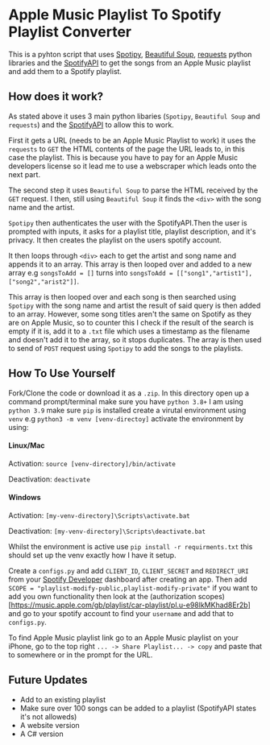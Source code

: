 # Apple Music Playlist To Spotify Playlist Converter
This is a pyhton script that uses [Spotipy](https://spotipy.readthedocs.io/en/2.22.0/), 
[Beautiful Soup](https://beautiful-soup-4.readthedocs.io/en/latest/), 
[requests](https://pypi.org/project/requests/) python libraries and the 
[SpotifyAPI](https://developer.spotify.com/documentation/web-api/) to get the songs from an
Apple Music playlist and add them to a Spotify playlist.

## How does it work?
As stated above it uses 3 main python libaries (```Spotipy```, ```Beautiful Soup``` and ```requests```)
and the [SpotifyAPI](https://developer.spotify.com/documentation/web-api/) to allow this to work.

First it gets a URL (needs to be an Apple Music Playlist to work) it uses the ```requests``` to
```GET``` the HTML contents of the page the URL leads to, in this case the playlist. This is 
because you have to pay for an Apple Music developers license so it lead me to use a 
webscraper which leads onto the next part.

The second step it uses ```Beautiful Soup``` to parse the HTML received by the ```GET``` 
request. I then, still using ```Beautiful Soup``` it finds the ```<div>``` with the song name 
and the artist.

```Spotipy``` then authenticates the user with the SpotifyAPI.Then the user is prompted with 
inputs, it asks for a playlist title, playlist description, and it's privacy. It then creates
the playlist on the users spotify account.

It then loops through ```<div>``` each to get the artist and song name and appends it to an array.
This array is then looped over and added to a new array e.g ```songsToAdd = []``` turns into
```songsToAdd = [["song1","artist1"],["song2","arist2"]]```.

This array is then looped over and each song is then searched using ```Spotipy``` with the song
name and artist the result of said query is then added to an array. However, some song titles aren't
the same on Spotify as they are on Apple Music, so to counter this I check if the result of the 
search is empty if it is, add it to a ```.txt``` file which uses a timestamp as the filename and
doesn't add it to the array, so it stops duplicates. The array is then used to send of ```POST```
request using ```Spotipy``` to add the songs to the playlists.

## How To Use Yourself
Fork/Clone the code or download it as a ```.zip```. In this directory open up a command prompt/terminal
make sure you have ```python 3.8+``` I am using ```python 3.9``` make sure ```pip``` is installed
create a virutal environment using ```venv``` e.g ```python3 -m venv [venv-directoy]``` activate the
environment by using:

#### Linux/Mac 
Activation: ```source [venv-directory]/bin/activate```

Deactivation: ```deactivate```

#### Windows
Activation: ```[my-venv-directory]\Scripts\activate.bat```

Deactivation: ```[my-venv-directory]\Scripts\deactivate.bat``` 

Whilst the environment is active use ```pip install -r requirments.txt``` this should set up the venv
exactly how I have it setup. 

Create a ```configs.py``` and add ```CLIENT_ID```, ```CLIENT_SECRET``` and ```REDIRECT_URI``` from
your [Spotify Developer](https://developer.spotify.com/dashboard/login) dashboard after creating an
app. Then add ```SCOPE = "playlist-modify-public,playlist-modify-private"``` if you want to add you own functionality then look at the (authorization scopes)[https://music.apple.com/gb/playlist/car-playlist/pl.u-e98lkMKhad8Er2b]  and go to your spotify
account to find your ```username``` and add that to ```configs.py```.

To find Apple Music playlist link go to an Apple Music playlist on your iPhone, go to the top right ```...
-> Share Playlist... -> copy``` and paste that to somewhere or in the prompt for the URL.

## Future Updates
- Add to an existing playlist
- Make sure over 100 songs can be added to a playlist (SpotifyAPI states it's not alloweds)
- A website version
- A C# version